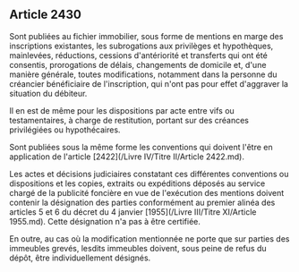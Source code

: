 Article 2430
----
Sont publiées au fichier immobilier, sous forme de mentions en marge des
inscriptions existantes, les subrogations aux privilèges et hypothèques,
mainlevées, réductions, cessions d'antériorité et transferts qui ont été
consentis, prorogations de délais, changements de domicile et, d'une manière
générale, toutes modifications, notamment dans la personne du créancier
bénéficiaire de l'inscription, qui n'ont pas pour effet d'aggraver la situation
du débiteur.

Il en est de même pour les dispositions par acte entre vifs ou testamentaires, à
charge de restitution, portant sur des créances privilégiées ou hypothécaires.

Sont publiées sous la même forme les conventions qui doivent l'être en
application de l'article [2422](/Livre IV/Titre II/Article 2422.md).

Les actes et décisions judiciaires constatant ces différentes conventions ou
dispositions et les copies, extraits ou expéditions déposés au service chargé de
la publicité foncière en vue de l'exécution des mentions doivent contenir la
désignation des parties conformément au premier alinéa des articles 5 et 6 du
décret du 4 janvier [1955](/Livre III/Titre XI/Article 1955.md). Cette désignation n'a pas à être certifiée.

En outre, au cas où la modification mentionnée ne porte que sur parties des
immeubles grevés, lesdits immeubles doivent, sous peine de refus du dépôt, être
individuellement désignés.
